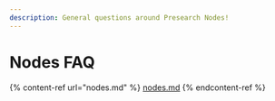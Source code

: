 ```yaml
---
description: General questions around Presearch Nodes!
---
```


# Nodes FAQ

{% content-ref url="nodes.md" %}
[nodes.md](nodes.md)
{% endcontent-ref %}
